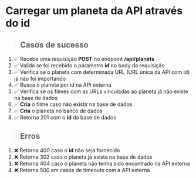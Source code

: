 # Carregar um planeta da API através do id

> ## Casos de sucesso

1. ✅ Recebe uma requisição **POST** no endpoint **/api/planets**
2. ✅ Valida se foi recebido o parametro **id** no body da requisição
3. ✅ Verifica se o planeta com determinada URL (URL única da API com id) já não foi importando
4. ✅ Busca o planeta por id na API externa
5. ✅ Verifica se os filmes com as URLs vinculadas ao planeta já não existe na base de dados
6. ✅ **Cria** o filme caso não existir na base de dados
7. ✅ **Cria** o planeta no banco de dados
8. ✅ Retorna 201 com o **id** da base de dados

> ## Erros

1. ❌ Retorna 400 caso o **id** não seja fornecido
2. ❌ Retorna 302 caso o planeta já exista na base de dados
3. ❌ Retorna 404 caso o planeta não tenha sido encontrado na API externa
4. ❌ Retorna 500 em casos de timeouts com a API externa
